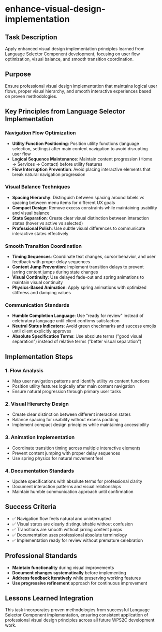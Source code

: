 # enhance-visual-design-implementation

## Task Description
Apply enhanced visual design implementation principles learned from Language Selector Component development, focusing on user flow optimization, visual balance, and smooth transition coordination.

## Purpose
Ensure professional visual design implementation that maintains logical user flows, proper visual hierarchy, and smooth interactive experiences based on proven methodologies.

## Key Principles from Language Selector Implementation

### Navigation Flow Optimization
- **Utility Function Positioning**: Position utility functions (language selection, settings) after main content navigation to avoid disrupting user flow
- **Logical Sequence Maintenance**: Maintain content progression (Home → Services → Contact) before utility features
- **Flow Interruption Prevention**: Avoid placing interactive elements that break natural navigation progression

### Visual Balance Techniques
- **Spacing Hierarchy**: Distinguish between spacing around labels vs spacing between menu items for different UX goals
- **Compact Design**: Remove excess constraints while maintaining usability and visual balance
- **State Separation**: Create clear visual distinction between interaction states (hover vs active vs selected)
- **Professional Polish**: Use subtle visual differences to communicate interactive states effectively

### Smooth Transition Coordination
- **Timing Sequences**: Coordinate text changes, cursor behavior, and user feedback with proper delay sequences
- **Content Jump Prevention**: Implement transition delays to prevent jarring content jumps during state changes
- **Visual Continuity**: Use delayed fade-out and spring animations to maintain visual continuity
- **Physics-Based Animation**: Apply spring animations with optimized stiffness and damping values

### Communication Standards
- **Humble Completion Language**: Use "ready for review" instead of celebratory language until client confirms satisfaction
- **Neutral Status Indicators**: Avoid green checkmarks and success emojis until client explicitly approves
- **Absolute Specification Terms**: Use absolute terms ("good visual separation") instead of relative terms ("better visual separation")

## Implementation Steps

### 1. Flow Analysis
- Map user navigation patterns and identify utility vs content functions
- Position utility features logically after main content navigation
- Ensure natural progression through primary user tasks

### 2. Visual Hierarchy Design
- Create clear distinction between different interaction states
- Balance spacing for usability without excess padding
- Implement compact design principles while maintaining accessibility

### 3. Animation Implementation
- Coordinate transition timing across multiple interactive elements
- Prevent content jumping with proper delay sequences
- Use spring physics for natural movement feel

### 4. Documentation Standards
- Update specifications with absolute terms for professional clarity
- Document interaction patterns and visual relationships
- Maintain humble communication approach until confirmation

## Success Criteria
- ✅ Navigation flow feels natural and uninterrupted
- ✅ Visual states are clearly distinguishable without confusion
- ✅ Transitions are smooth without jarring content jumps
- ✅ Documentation uses professional absolute terminology
- ✅ Implementation ready for review without premature celebration

## Professional Standards
- **Maintain functionality** during visual improvements
- **Document changes systematically** before implementing
- **Address feedback iteratively** while preserving working features
- **Use progressive refinement** approach for continuous improvement

## Lessons Learned Integration
This task incorporates proven methodologies from successful Language Selector Component implementation, ensuring consistent application of professional visual design principles across all future WPS2C development work.
